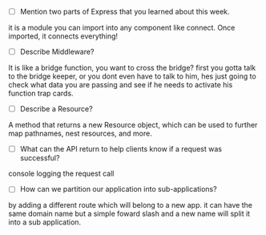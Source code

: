 
- [ ] Mention two parts of Express that you learned about this week.

it is a module you can import into any component like connect. Once imported, it connects everything!

- [ ] Describe Middleware?

It is like a bridge function, you want to cross the bridge? first you gotta talk to the bridge keeper, or you dont even have to talk to him, hes just going to check what data you are passing and see if he needs to activate his function trap cards.

- [ ] Describe a Resource?

A method that returns a new Resource object, which can be used to further map pathnames, nest resources, and more.

- [ ] What can the API return to help clients know if a request was successful?

console logging the request call

- [ ] How can we partition our application into sub-applications?

by adding a different route which will belong to a new app. it can have the same domain name but a simple foward slash and a new name will split it into a sub application.

